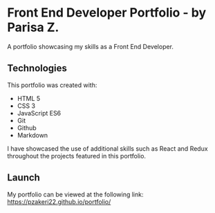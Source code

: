 # Front End Developer Portfolio - by Parisa Z.

A portfolio showcasing my skills as a Front End Developer. 

## Technologies

This portfolio was created with:
- HTML 5
- CSS 3
- JavaScript ES6
- Git
- Github
- Markdown

I have showcased the use of additional skills such as React and Redux throughout the projects featured in this portfolio.
 
## Launch

My portfolio can be viewed at the following link: https://pzakeri22.github.io/portfolio/

